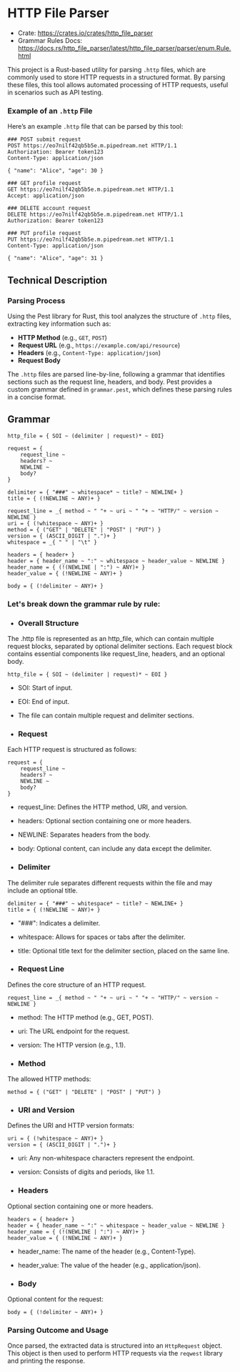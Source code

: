 # HTTP File Parser
- Crate: https://crates.io/crates/http_file_parser
- Grammar Rules Docs: https://docs.rs/http_file_parser/latest/http_file_parser/parser/enum.Rule.html

This project is a Rust-based utility for parsing `.http` files, which are commonly used to store HTTP requests in a structured format. By parsing these files, this tool allows automated processing of HTTP requests, useful in scenarios such as API testing.

### Example of an `.http` File

Here’s an example `.http` file that can be parsed by this tool:
```http request
### POST submit request
POST https://eo7nilf42qb5b5e.m.pipedream.net HTTP/1.1
Authorization: Bearer token123
Content-Type: application/json

{ "name": "Alice", "age": 30 }

### GET profile request
GET https://eo7nilf42qb5b5e.m.pipedream.net HTTP/1.1
Accept: application/json

### DELETE account request
DELETE https://eo7nilf42qb5b5e.m.pipedream.net HTTP/1.1
Authorization: Bearer token123

### PUT profile request
PUT https://eo7nilf42qb5b5e.m.pipedream.net HTTP/1.1
Content-Type: application/json

{ "name": "Alice", "age": 31 }

```

## Technical Description

### Parsing Process
Using the Pest library for Rust, this tool analyzes the structure of `.http` files, extracting key information such as:

- **HTTP Method** (e.g., `GET`, `POST`)
- **Request URL** (e.g., `https://example.com/api/resource`)
- **Headers** (e.g., `Content-Type: application/json`)
- **Request Body**

The `.http` files are parsed line-by-line, following a grammar that identifies sections such as the request line, headers, and body. Pest provides a custom grammar defined in `grammar.pest`, which defines these parsing rules in a concise format.

## Grammar
```pest
http_file = { SOI ~ (delimiter | request)* ~ EOI}

request = {
    request_line ~
    headers? ~
    NEWLINE ~
    body?
}

delimiter = { "###" ~ whitespace* ~ title? ~ NEWLINE+ }
title = { (!NEWLINE ~ ANY)+ }

request_line = _{ method ~ " "+ ~ uri ~ " "+ ~ "HTTP/" ~ version ~ NEWLINE }
uri = { (!whitespace ~ ANY)+ }
method = { ("GET" | "DELETE" | "POST" | "PUT") }
version = { (ASCII_DIGIT | ".")+ }
whitespace = _{ " " | "\t" }

headers = { header+ }
header = { header_name ~ ":" ~ whitespace ~ header_value ~ NEWLINE }
header_name = { (!(NEWLINE | ":") ~ ANY)+ }
header_value = { (!NEWLINE ~ ANY)+ }

body = { (!delimiter ~ ANY)+ }
```

### Let's break down the grammar rule by rule:
- ### Overall Structure
The .http file is represented as an http_file, which can contain multiple request blocks, separated by optional delimiter sections. Each request block contains essential components like request_line, headers, and an optional body.
```pest
http_file = { SOI ~ (delimiter | request)* ~ EOI }
```
- SOI: Start of input.
- EOI: End of input.
- The file can contain multiple request and delimiter sections.

- ### Request
Each HTTP request is structured as follows:
```pest
request = {
    request_line ~
    headers? ~
    NEWLINE ~
    body?
}
```
- request_line: Defines the HTTP method, URI, and version.
- headers: Optional section containing one or more headers.
- NEWLINE: Separates headers from the body.
- body: Optional content, can include any data except the delimiter.

- ### Delimiter
The delimiter rule separates different requests within the file and may include an optional title.
```pest
delimiter = { "###" ~ whitespace* ~ title? ~ NEWLINE+ }
title = { (!NEWLINE ~ ANY)+ }
```
- "###": Indicates a delimiter.
- whitespace: Allows for spaces or tabs after the delimiter.
- title: Optional title text for the delimiter section, placed on the same line.

- ### Request Line
Defines the core structure of an HTTP request.
```pest
request_line = _{ method ~ " "+ ~ uri ~ " "+ ~ "HTTP/" ~ version ~ NEWLINE }
```
- method: The HTTP method (e.g., GET, POST).
- uri: The URL endpoint for the request.
- version: The HTTP version (e.g., 1.1).

- ### Method
The allowed HTTP methods:
```pest
method = { ("GET" | "DELETE" | "POST" | "PUT") }
```

- ### URI and Version
Defines the URI and HTTP version formats:
```pest
uri = { (!whitespace ~ ANY)+ }
version = { (ASCII_DIGIT | ".")+ }
```
- uri: Any non-whitespace characters represent the endpoint.
- version: Consists of digits and periods, like 1.1.

- ### Headers
Optional section containing one or more headers.
```pest
headers = { header+ }
header = { header_name ~ ":" ~ whitespace ~ header_value ~ NEWLINE }
header_name = { (!(NEWLINE | ":") ~ ANY)+ }
header_value = { (!NEWLINE ~ ANY)+ }
```
- header_name: The name of the header (e.g., Content-Type).
- header_value: The value of the header (e.g., application/json).

- ### Body
Optional content for the request:
```pest
body = { (!delimiter ~ ANY)+ }
```

### Parsing Outcome and Usage
Once parsed, the extracted data is structured into an `HttpRequest` object. This object is then used to perform HTTP requests via the `reqwest` library and printing the response.
